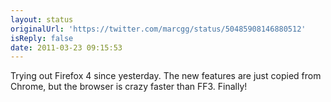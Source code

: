 ```yaml
---
layout: status
originalUrl: 'https://twitter.com/marcgg/status/50485908146880512'
isReply: false
date: 2011-03-23 09:15:53
---
```


Trying out Firefox 4 since yesterday. The new features are just copied from Chrome, but the browser is crazy faster than FF3. Finally!
